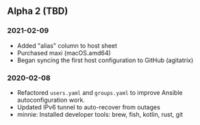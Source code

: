 ## Alpha 2 (TBD)

### 2021-02-09

* Added "alias" column to host sheet
* Purchased maxi (macOS.amd64)
* Began syncing the first host configuration to GitHub (agitatrix)

### 2020-02-08

* Refactored `users.yaml` and `groups.yaml` to improve Ansible autoconfiguration work.
* Updated IPv6 tunnel to auto-recover from outages
* minnie: Installed developer tools: brew, fish, kotlin, rust, git

